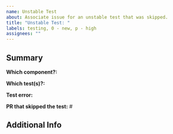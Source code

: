 ```yaml
---
name: Unstable Test
about: Associate issue for an unstable test that was skipped.
title: "Unstable Test: "
labels: testing, 0 - new, p - high
assignees: ""
---
```


## Summary

**Which component?:**

**Which test(s)?:** <!-- list unstable test(s) or suite -->

**Test error:**

<!--
For example:

FAIL src/components/calcite-foo/calcite-foo.e2e.ts (32.825 s)
  ● calcite-foo a11y check › setFocus › can focus some button
    expect(received).toBe(expected) // Object.is equality
    Expected: true
    Received: false
      165 |   }
      166 |
    > 167 |   expect(await page.evaluate((selector) => document.activeElement.matches(selector), focusTargetSelector)).toBe(true);
          |                                                                                                            ^
      168 | }
      169 |
      at Object.focusable (src/tests/commonTests.ts:167:108)
          at runMicrotasks (<anonymous>)
-->

**PR that skipped the test:** #

## Additional Info <!-- any info that may help fix the test -->
